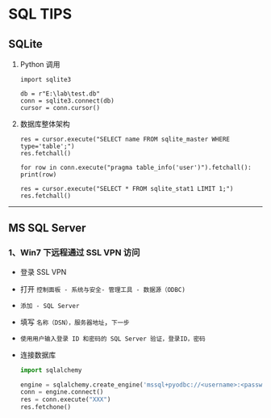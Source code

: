 SQL TIPS
===



## SQLite

1. Python 调用

       import sqlite3
       
       db = r"E:\lab\test.db"
       conn = sqlite3.connect(db)
       cursor = conn.cursor()

2. 数据库整体架构

       res = cursor.execute("SELECT name FROM sqlite_master WHERE type='table';")
       res.fetchall()
       
       for row in conn.execute("pragma table_info('user')").fetchall():
       print(row)
       
       res = cursor.execute("SELECT * FROM sqlite_stat1 LIMIT 1;")
       res.fetchall()

---



## MS SQL Server

### 1、Win7 下远程通过 SSL VPN 访问

- 登录 SSL VPN

- 打开 `控制面板 - 系统与安全- 管理工具 - 数据源（ODBC)`

- `添加 - SQL Server`

- 填写 `名称（DSN），服务器地址`，`下一步`

- `使用用户输入登录 ID 和密码的 SQL Server 验证，登录ID，密码`

- 连接数据库

  ```python
  import sqlalchemy
  
  engine = sqlalchemy.create_engine('mssql+pyodbc://<username>:<password>@<DSN>')
  conn = engine.connect()
  res = conn.execute("XXX")
  res.fetchone()
  ```

  

